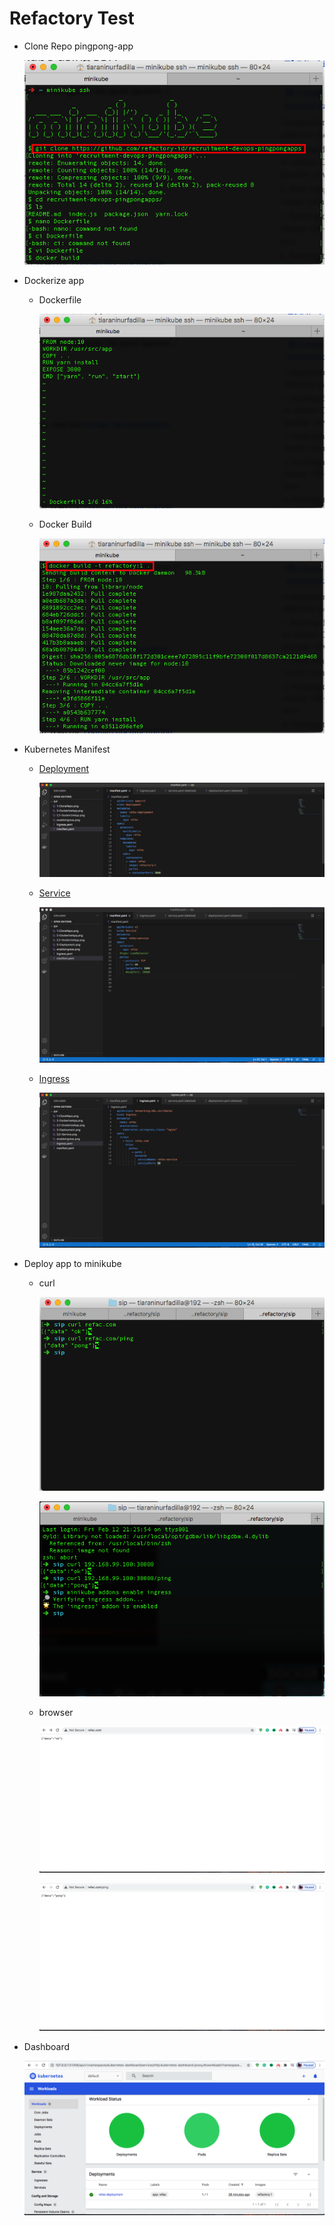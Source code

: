 # Refactory Test

- Clone Repo pingpong-app

  ![Clone](https://github.com/gilbranfairuz/refactoryTest/blob/main/1-CloneRepo.png)

- Dockerize app
  - Dockerfile
    
    ![Dockerfile](https://github.com/gilbranfairuz/refactoryTest/blob/main/2-DockerizeApp.png)
  
  - Docker Build
  
    ![docker build](https://github.com/gilbranfairuz/refactoryTest/blob/main/2%2C1-DockerizeApp.png)

- Kubernetes Manifest
  - [Deployment](https://github.com/gilbranfairuz/refactoryTest/blob/main/manifest.yaml)
  
    ![Deployment](https://github.com/gilbranfairuz/refactoryTest/blob/main/3-Deployment.png)

  - [Service](https://github.com/gilbranfairuz/refactoryTest/blob/main/manifest.yaml)
  
    ![Service](https://github.com/gilbranfairuz/refactoryTest/blob/main/3%2C2-Service.png)

  - [Ingress](https://github.com/gilbranfairuz/refactoryTest/blob/main/ingress.yaml)
  
    ![Ingress](https://github.com/gilbranfairuz/refactoryTest/blob/main/3%2C3-Ingress.png)

- Deploy app to minikube
  - curl
  
    ![curl](https://github.com/gilbranfairuz/refactoryTest/blob/main/4.png)
  
    ![curl](https://github.com/gilbranfairuz/refactoryTest/blob/main/enableIngress.png)
  
  - browser
  
    ![domain](https://github.com/gilbranfairuz/refactoryTest/blob/main/4%2C3.png)
  
    ![domain](https://github.com/gilbranfairuz/refactoryTest/blob/main/4%2C4.png)

- Dashboard
  
  ![dashboard](https://github.com/gilbranfairuz/refactoryTest/blob/main/5-MinikubeDashboard.png)

 